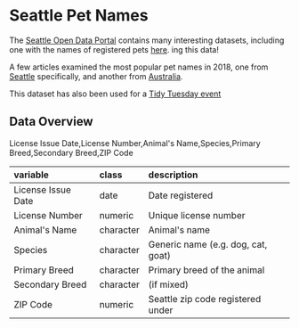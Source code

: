 # Seattle Pet Names

The [Seattle Open Data Portal](https://data.seattle.gov/) contains many interesting datasets, including one with the names of registered pets [here](https://data.seattle.gov/Community/Seattle-Pet-Licenses/jguv-t9rb). ing this data!

A few articles examined the most popular pet names in 2018, one from [Seattle](https://seattle.curbed.com/2019/1/2/18165658/seattle-popular-pet-names-2018) specifically, and another from [Australia](https://www.countryliving.com/uk/wildlife/pets/a25302522/2018s-popular-pet-names-bella-luna-max/). 

This dataset has also been used for a [Tidy Tuesday event](https://github.com/rfordatascience/tidytuesday/blob/master/data/2019/2019-03-26/readme.md)

## Data Overview

License Issue Date,License Number,Animal's Name,Species,Primary Breed,Secondary Breed,ZIP Code

|variable           |class     |description |
|:------------------|:---------|:-----------|
|License Issue Date | date | Date registered   |
|License Number    | numeric | Unique license number          |
|Animal's Name     |character | Animal's name          |
|Species            |character | Generic name (e.g. dog, cat, goat)           |
|Primary Breed      |character | Primary breed of the animal          |
|Secondary Breed    |character | (if mixed)         |
|ZIP Code           | numeric | Seattle zip code registered under           |